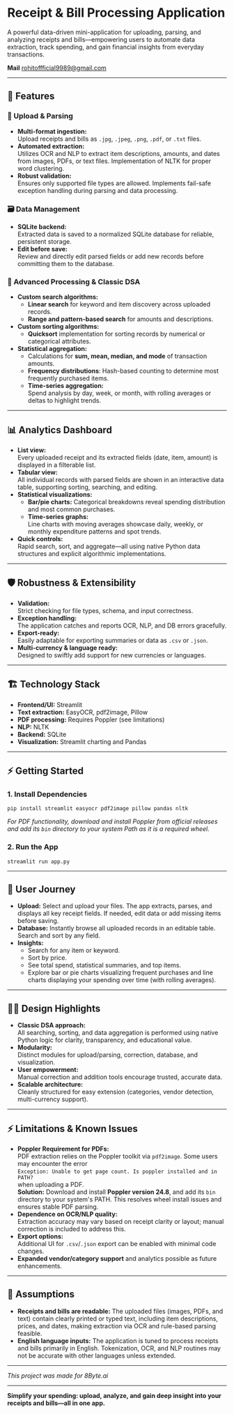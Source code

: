 # Receipt & Bill Processing Application

A powerful data-driven mini-application for uploading, parsing, and analyzing receipts and bills—empowering users to automate data extraction, track spending, and gain financial insights from everyday transactions.

**Mail** rohitoffficial9989@gmail.com

---

## 🚀 Features

### 📂 Upload & Parsing

- **Multi-format ingestion:**  
  Upload receipts and bills as `.jpg`, `.jpeg`, `.png`, `.pdf`, or `.txt` files.
- **Automated extraction:**  
  Utilizes OCR and NLP to extract item descriptions, amounts, and dates from images, PDFs, or text files. Implementation of NLTK for proper word clustering.
- **Robust validation:**  
  Ensures only supported file types are allowed. Implements fail-safe exception handling during parsing and data processing.

### 🗃️ Data Management

- **SQLite backend:**  
  Extracted data is saved to a normalized SQLite database for reliable, persistent storage.
- **Edit before save:**  
  Review and directly edit parsed fields or add new records before committing them to the database.

### 🧠 Advanced Processing & Classic DSA

- **Custom search algorithms:**
  - **Linear search** for keyword and item discovery across uploaded records.
  - **Range and pattern-based search** for amounts and descriptions.
- **Custom sorting algorithms:**
  - **Quicksort** implementation for sorting records by numerical or categorical attributes.
- **Statistical aggregation:**
  - Calculations for **sum, mean, median, and mode** of transaction amounts.
  - **Frequency distributions**: Hash-based counting to determine most frequently purchased items.
  - **Time-series aggregation:**  
    Spend analysis by day, week, or month, with rolling averages or deltas to highlight trends.

---

## 📊 Analytics Dashboard

- **List view:**  
  Every uploaded receipt and its extracted fields (date, item, amount) is displayed in a filterable list.
- **Tabular view:**  
  All individual records with parsed fields are shown in an interactive data table, supporting sorting, searching, and editing.
- **Statistical visualizations:**  
  - **Bar/pie charts:** Categorical breakdowns reveal spending distribution and most common purchases.
  - **Time-series graphs:**  
    Line charts with moving averages showcase daily, weekly, or monthly expenditure patterns and spot trends.
- **Quick controls:**  
  Rapid search, sort, and aggregate—all using native Python data structures and explicit algorithmic implementations.

---

## 🛡️ Robustness & Extensibility

- **Validation:**  
  Strict checking for file types, schema, and input correctness.
- **Exception handling:**  
  The application catches and reports OCR, NLP, and DB errors gracefully.
- **Export-ready:**  
  Easily adaptable for exporting summaries or data as `.csv` or `.json`.
- **Multi-currency & language ready:**  
  Designed to swiftly add support for new currencies or languages.

---

## 🏗️ Technology Stack

- **Frontend/UI:** Streamlit
- **Text extraction:** EasyOCR, pdf2image, Pillow
- **PDF processing:** Requires Poppler (see limitations)
- **NLP:** NLTK
- **Backend:** SQLite
- **Visualization:** Streamlit charting and Pandas

---

## ⚡ Getting Started

### 1. Install Dependencies

`pip install streamlit easyocr pdf2image pillow pandas nltk`

*For PDF functionality, download and install Poppler from official releases and add its `bin` directory to your system Path as it is a required wheel.*

### 2. Run the App

`streamlit run app.py`

---

## 🌟 User Journey

- **Upload:** Select and upload your files. The app extracts, parses, and displays all key receipt fields. If needed, edit data or add missing items before saving.
- **Database:** Instantly browse all uploaded records in an editable table. Search and sort by any field.
- **Insights:**  
  - Search for any item or keyword.
  - Sort by price.
  - See total spend, statistical summaries, and top items.
  - Explore bar or pie charts visualizing frequent purchases and line charts displaying your spending over time (with rolling averages).

---

## 🧑‍💻 Design Highlights

- **Classic DSA approach:**  
  All searching, sorting, and data aggregation is performed using native Python logic for clarity, transparency, and educational value.
- **Modularity:**  
  Distinct modules for upload/parsing, correction, database, and visualization.
- **User empowerment:**  
  Manual correction and addition tools encourage trusted, accurate data.
- **Scalable architecture:**  
  Cleanly structured for easy extension (categories, vendor detection, multi-currency support).

---

## ⚡ Limitations & Known Issues

- **Poppler Requirement for PDFs:**  
  PDF extraction relies on the Poppler toolkit via `pdf2image`. Some users may encounter the error  
  `Exception: Unable to get page count. Is poppler installed and in PATH?`  
  when uploading a PDF.  
  **Solution:** Download and install **Poppler version 24.8**, and add its `bin` directory to your system's PATH. This resolves wheel install issues and ensures stable PDF parsing.
- **Dependence on OCR/NLP quality:**  
  Extraction accuracy may vary based on receipt clarity or layout; manual correction is included to address this.
- **Export options:**  
  Additional UI for `.csv`/`.json` export can be enabled with minimal code changes.
- **Expanded vendor/category support** and analytics possible as future enhancements.

---
## 📌 Assumptions

- **Receipts and bills are readable:** The uploaded files (images, PDFs, and text) contain clearly printed or typed text, including item descriptions, prices, and dates, making extraction via OCR and rule-based parsing feasible.
- **English language inputs:** The application is tuned to process receipts and bills primarily in English. Tokenization, OCR, and NLP routines may not be accurate with other languages unless extended.
---

*This project was made for 8Byte.ai*

---

**Simplify your spending: upload, analyze, and gain deep insight into your receipts and bills—all in one app.**
